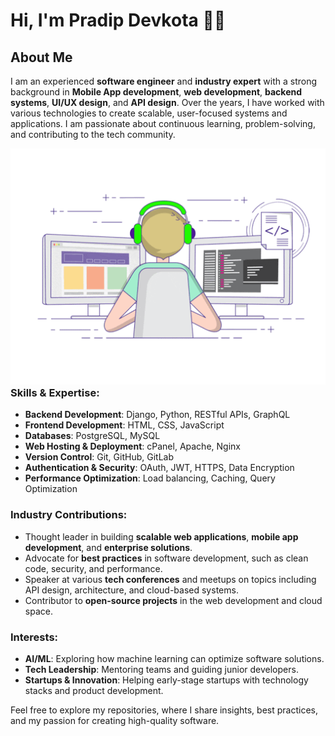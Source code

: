# Hi, I'm Pradip Devkota 👨‍💻

## About Me
I am an experienced **software engineer** and **industry expert** with a strong background in **Mobile App development**, **web development**, **backend systems**, **UI/UX design**, and **API design**. Over the years, I have worked with various technologies to create scalable, user-focused systems and applications. I am passionate about continuous learning, problem-solving, and contributing to the tech community.

<div style="float: right;">
  <img src="212748842-9fcbad5b-6173-4175-8a61-521f3dbb7514.gif" alt="Profile Picture" />
</div>

### Skills & Expertise:
- **Backend Development**: Django, Python, RESTful APIs, GraphQL
- **Frontend Development**: HTML, CSS, JavaScript
- **Databases**: PostgreSQL, MySQL
- **Web Hosting & Deployment**: cPanel, Apache, Nginx
- **Version Control**: Git, GitHub, GitLab
- **Authentication & Security**: OAuth, JWT, HTTPS, Data Encryption
- **Performance Optimization**: Load balancing, Caching, Query Optimization

### Industry Contributions:
- Thought leader in building **scalable web applications**, **mobile app development**, and **enterprise solutions**.
- Advocate for **best practices** in software development, such as clean code, security, and performance.
- Speaker at various **tech conferences** and meetups on topics including API design, architecture, and cloud-based systems.
- Contributor to **open-source projects** in the web development and cloud space.

### Interests:
- **AI/ML**: Exploring how machine learning can optimize software solutions.
- **Tech Leadership**: Mentoring teams and guiding junior developers.
- **Startups & Innovation**: Helping early-stage startups with technology stacks and product development.

Feel free to explore my repositories, where I share insights, best practices, and my passion for creating high-quality software.
